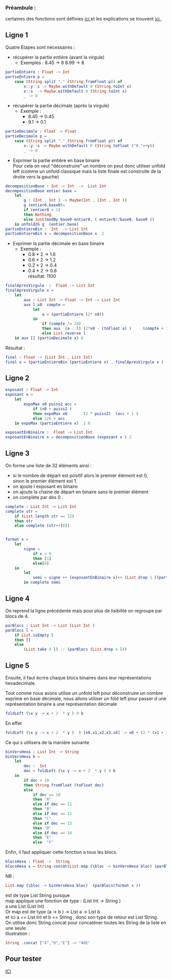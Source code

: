 <!--

- title : Norme IEEE754
- author : Laure Juglaret


-->  

### Préambule : 
certaines des fonctions sont définies  <a href = https://github.com/ljuglaret/Fold/blob/gh-pages/README.md> ici </a>
et les explications se trouvent <a href = https://ljuglaret.github.io/Elm/Fold.html> ici </a>.   

## Ligne 1 

Quatre Etapes sont nécessaires  : 

-   récupérer la partie entière (avant la virgule)
    -   Exemples : 
            8.45 -> 8 
            8.99 -> 8

```elm
partieEntiere : Float -> Int 
partieEntiere p = 
    case (String.split "." (String.fromFloat p)) of 
        x::y::s -> Maybe.withDefault 0 (String.toInt x) 
        x::s  -> Maybe.withDefault 0 (String.toInt x) 
        _ -> 0 
```

- récupérer la partie décimale (après la virgule)
    -    Exemple : 
            -   8.45 -> 0.45
            -   9.1  -> 0.1


```elm
partieDecimale : Float -> Float  
partieDecimale p = 
    case (String.split "." (String.fromFloat p)) of 
        x::y::s -> Maybe.withDefault 0 (String.toFloat ("0."++y))
        _ -> 0   

```

- Exprimer la partie entière en base binaire   
        Pour cela on veut "déconstruire" un nombre on peut donc utiliser unfold left (comme un unfold classique mais la liste finale est construite de la droite vers la gauche)  
```elm 
decompositionBase : Int -> Int  ->  List Int 
decompositionBase entier base = 
    let 
        g : (Int , Int ) -> Maybe(Int , (Int , Int ))
        g (entier0,base0)= 
        if (entier0 < 1)
        then Nothing
        else Just(modBy base0 entier0, ( entier0//base0, base0 ))
    in unfold2G g  (entier,base) 
partieEntiereBin :  Int  -> List Int 
partieEntiereBin x = decompositionBase x  2
```

- Exprimer la partie décimale en base binaire   
    -   Exemple : 
        -   0.8 * 2     ->  1.6   
        -   0.6 * 2     ->  1.2   
        -   0.2 * 2     ->  0.4
        -   0.4 * 2     ->  0.8   
                résultat:  1100
```elm
finalApresVirgule  :  Float -> List Int 
finalApresVirgule x = 
    let
        aux : List Int -> Float -> Int -> List Int 
        aux l x0  compte = 
            let 
                a = (partieEntiere (2* x0))
            in
                if (compte /= 10)
                then aux  (a ::l) (2*x0 - (toFloat a) )     (compte + 1 )
                else List.reverse l
    in aux [] (partieDecimale x) 0
```

Résultat : 

```elm
final : Float -> (List Int , List Int)
final x = (partieEntiereBin (partieEntiere x) , finalApresVirgule x )
```

## Ligne 2  

``` elm 
exposant : Float -> Int 
exposant x = 
    let 
        expoMax x0 puiss2 acc = 
            if (x0 > puiss2 )
            then expoMax x0       (2 * puiss2)  (acc + 1 ) 
            else 126 + acc
    in expoMax (partieEntiere x)  1 0

exposantEnBinaire :  Float -> List Int 
exposantEnBinaire x = decompositionBase (exposant x ) 2
```

## Ligne 3 
On forme une liste de 32 éléments ainsi  :   
 - si le nombre de départ est positif alors le premier élément est 0,   
 sinon le premier élément est 1.   
 - on ajoute l exposant en binaire   
 - on ajoute la chaine de départ en binaire sans le premier élément
 - on complète par des 0 .
```elm
complete : List Int -> List Int 
complete str = 
    if (List.length str == 32) 
    then str 
    else complete (str++[0])


format x = 
    let 
        signe =
            if x < 0
            then [1]
            else[0]
    in
        let 
            semi = signe ++ (exposantEnBinaire x)++ (List.drop 1 ((partieEntiereBin (partieEntiere x)) ++ (finalApresVirgule x)))
        in complete semi

```

## Ligne 4
On reprend la ligne précédente mais pour plus de lisibilité on regroupe par blocs de 4. 

```elm 
parBlocs : List Int -> List (List Int )
parBlocs l =
    if List.isEmpty l
    then []
    else
        (List.take 4 l) :: (parBlocs (List.drop 4 l))
```

## Ligne 5

Ensuite, il faut écrire chaque blocs binaires dans leur représentations hexadecimale.

Tout comme nous avons utilise un unfold left pour déconstruire un nombre exprime en base décimale,
nous allons utiliser un fold left pour passer d une représentation binaire a une représentation décimale 

```elm
foldLeft (\x y -> x + 2  * y ) 0 b
```

En effet

```elm
foldLeft (\x y -> x + 2  * y )  0 [x0,x1,x2,x3,x4] -> x0 + (2 * (x1 + 2*(x2 + 2*(x3 + 2 *x4))))
```

Ce qui s utilisera de la manière suivante 

```elm 
binVersHexa : List Int -> String
binVersHexa b =
    let 
        dec :  Int
        dec = foldLeft (\x y -> x + 2  * y ) 0 b
    in
        if dec < 10
        then String.fromFloat (toFloat dec)
        else 
            if dec == 10
            then "A"
            else if dec == 11
            then "B"
            else if dec == 12
            then "C"
            else if dec == 13
            then "D"
            else if dec == 14
            then "E"
            else  "F"

```

Enfin, il faut appliquer cette fonction a tous les blocs.

```elm 
blocsHexa : Float ->  String
blocsHexa x = String.concat(List.map (\bloc -> binVersHexa bloc) (parBlocs(format x )))
``` 

NB : 
```elm
List.map (\bloc -> binVersHexa bloc)  (parBlocs(format x ))
```
est de type List String puisque   
map  applique une fonction de type  : (List Int -> String )   
a une List (List Int)   
Or map est de type (a -> b ) -> List a -> List b   
et ici a == List Int et b == String , donc son type de retour est List String.   
On utilise donc String.concat pour concaténer toutes les String de la liste en une seule.   
Illustration : 
```elm 
String .concat ["4","0","E"] -> "40E"
```

## Pour tester

<a href ="https://ljuglaret.github.io/Elm/Norme.html" > ICI </a>